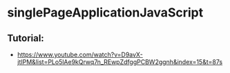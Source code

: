 # singlePageApplicationJavaScript

## Tutorial:

- https://www.youtube.com/watch?v=D9avX-jtIPM&list=PLo5lAe9kQrwq7n_REwpZdfggPCBW2ggnh&index=15&t=87s

